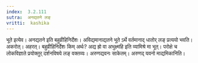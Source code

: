 ```yaml
---
index:  3.2.111
sutra:  अनद्यतने लङ्
vritti:  kashika 
---
```


भूते इत्येव। अनद्यतने इति बहुव्रीहिनिर्देशः। अविद्यमानाद्यतने भूते ऽर्थे वर्तमानाद् धातोर् लङ् प्रत्ययो भवति। अकरोत्। अहरत्। बहुव्रीहिनिर्देशः किम् अर्थः? अद्य ह्रो वा अभुक्ष्महि इति व्यामिश्रे मा भूत्। परोक्षे च लोकविज्ञाते प्रयोक्तुर् दर्शनविषये लङ् वक्तव्यः। अरुणद्यवनः साकेतम्। अरुणद् यवनो माद्यमिकानिति।

